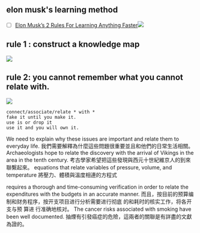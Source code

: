 ## elon musk's learning method

- [ ] [Elon Musk’s 2 Rules For Learning Anything Faster](https://www.youtube.com/watch?v=xLkC-ODKQSc&t=269s)![](https://i.imgur.com/YFDD42f.png)

## rule 1 : construct a knowledge map

![](https://i.imgur.com/9qUcz6Y.png)

## rule 2: you cannot remember what you cannot relate with.

![](https://i.imgur.com/xaHpyCR.png)

```
connect/associate/relate * with *
fake it until you make it.
use is or drop it
use it and you will own it.
```

We need to explain why these issues are important and relate them to everyday life.
我們需要解釋為什麼這些問題很重要並且和他們的日常生活相關。
Archaeologists hope to relate the discovery with the arrival of Vikings in the area in the tenth century.
考古學家希望把這些發現與西元十世紀維京人的到來聯繫起來。
equations that relate variables of pressure, volume, and temperature
將壓力、體積與溫度相連的方程式

requires a thorough and time-consuming verification in order to relate the expenditures with the budgets in an accurate manner.
而且，按目前的预算编制和财务程序，按开支项目进行分析需要进行彻底 的和耗时的核实工作，将各开支与预 算进 行准确地核对。
The cancer risks associated with smoking have been well documented.
抽煙有引發癌症的危險，這兩者的關聯是有詳盡的文獻為證的。